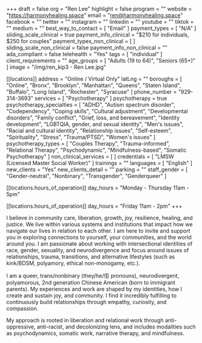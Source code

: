 +++
draft = false
org = "Ren Lee"
highlight = false
program = ""
website = "https://harmonyhealing.space"
email = "ren@harmonyhealing.space"
facebook = ""
twitter = ""
instagram = ""
linkedin = ""
youtube = ""
tiktok = ""
medium = ""
best_way_to_contact = [ "Email" ]
payment_types = [ "N/A" ]
sliding_scale_clinical = true
payment_info_clinical = "$210 for individuals, $250 for couples"
payment_types_non_clinical = [ ]
sliding_scale_non_clinical = false
payment_info_non_clinical = ""
ada_compliant = false
telehealth = "Yes"
tags = [ "individual" ]
client_requirements = ""
age_groups = [ "Adults (19 to 64)", "Seniors (65+)" ]
image = "/img/ren_kip3 - Ren Lee.jpg"

[[locations]]
address = "Online / Virtual Only"
latLng = ""
boroughs = [
  "Online",
  "Bronx",
  "Brooklyn",
  "Manhattan",
  "Queens",
  "Staten Island",
  "Buffalo",
  "Long Island",
  "Rochester",
  "Syracuse"
]
phone_number = "929-314-3693"
services = [ "Psychotherapy" ]
psychotherapy = true
psychotherapy_specialties = [
  "ADHD",
  "Autism spectrum disorder",
  "Codependency",
  "Coping skills",
  "Cultural adjustment",
  "Developmental disorders",
  "Family conflict",
  "Grief, loss, and bereavement",
  "Identity development",
  "LGBTQIA, gender, and sexual identity",
  "Men's issues",
  "Racial and cultural identity",
  "Relationship issues",
  "Self-esteem",
  "Spirituality",
  "Stress",
  "Trauma/PTSD",
  "Women's issues"
]
psychotherapy_types = [
  "Couples Therapy",
  "Trauma-informed",
  "Relational Therapy",
  "Psychodynamic",
  "Mindfulness-based",
  "Somatic Psychotherapy"
]
non_clinical_services = [ ]
credentials = [ "LMSW (Licensed Master Social Worker)" ]
trainings = ""
languages = [ "English" ]
new_clients = "Yes"
new_clients_detail = ""
parking = ""
staff_gender = [ "Gender-neutral", "Nonbinary", "Transgender", "Genderqueer" ]

  [[locations.hours_of_operation]]
  day_hours = "Monday - Thursday 11am - 5pm"

  [[locations.hours_of_operation]]
  day_hours = "Friday 11am - 2pm"
+++

I believe in community care, liberation, growth, joy, resilience, healing, and justice. We live within various systems and institutions that impact how we navigate our lives in relation to each other. I am here to invite and support you in exploring connections to yourself, your communities, and the world around you. I am passionate about working with intersectional identities of race, gender, sexuality, and neurodivergence and focus around issues of relationships, trauma, transitions, and alternative lifestyles (such as kink/BDSM, polyamory, ethical non-monogamy, etc.).

I am a queer, trans/nonbinary (they/he/佢 pronouns), neurodivergent, polyamorous, 2nd generation Chinese American (born to immigrant parents). My experiences and work are shaped by my identities, how I create and sustain joy, and community. I find it incredibly fulfilling to continuously build relationships through empathy, curiosity, and compassion.

My approach is rooted in liberation and relational work through anti-oppressive, anti-racist, and decolonizing lens, and includes modalities such as psychodynamics, somatic work, narrative therapy, and mindfulness.
